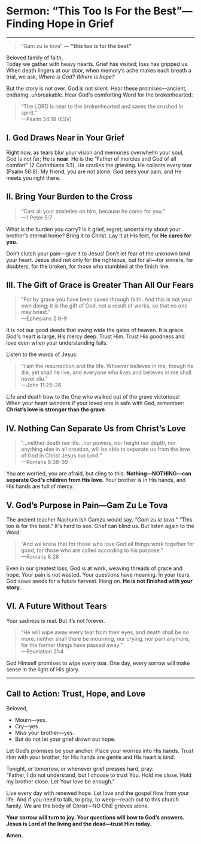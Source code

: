 # Sermon: “This Too Is For the Best”—Finding Hope in Grief  

---

> “Gam zu le tova” — **“this too is for the best”**

Beloved family of faith,  
Today we gather with heavy hearts. Grief has visited; loss has gripped us. When death lingers at our door, when memory’s ache makes each breath a trial, we ask, *Where is God? Where is hope?*

But the story is not over. God is not silent. Hear these promises—ancient, enduring, unbreakable. Hear God's comforting Word for the brokenhearted:

> “The LORD is near to the brokenhearted and saves the crushed in spirit.”  
> —Psalm 34:18 (ESV)

## I. **God Draws Near in Your Grief**

Right now, as tears blur your vision and memories overwhelm your soul, God is not far; He is **near**. He is the “Father of mercies and God of all comfort” (2 Corinthians 1:3). He cradles the grieving. He collects every tear (Psalm 56:8). My friend, you are not alone. God sees your pain, and He meets you right there.

## II. **Bring Your Burden to the Cross**

> “Cast all your anxieties on him, because he cares for you.”  
> —1 Peter 5:7

What is the burden you carry? Is it grief, regret, uncertainty about your brother’s eternal home? Bring it to Christ. Lay it at His feet, for **He cares for you**.

Don’t clutch your pain—give it to Jesus! Don’t let fear of the unknown bind your heart. Jesus died not only for the righteous, but for all—for sinners, for doubters, for the broken, for those who stumbled at the finish line.

## III. **The Gift of Grace is Greater Than All Our Fears**

> “For by grace you have been saved through faith. And this is not your own doing; it is the gift of God, not a result of works, so that no one may boast.”  
> —Ephesians 2:8–9

It is not our good deeds that swing wide the gates of heaven. It is grace. God's heart is large, His mercy deep. Trust Him. Trust His goodness and love even when your understanding fails.

Listen to the words of Jesus:

> “I am the resurrection and the life. Whoever believes in me, though he die, yet shall he live, and everyone who lives and believes in me shall never die.”  
> —John 11:25–26

Life and death bow to the One who walked out of the grave victorious! When your heart wonders if your loved one is safe with God, remember: **Christ’s love is stronger than the grave**.

## IV. **Nothing Can Separate Us from Christ’s Love**

> “…neither death nor life…nor powers, nor height nor depth, nor anything else in all creation, will be able to separate us from the love of God in Christ Jesus our Lord.”  
> —Romans 8:38–39

You are worried, you are afraid, but cling to this: **Nothing—NOTHING—can separate God's children from His love.** Your brother is in His hands, and His hands are full of mercy.

## V. **God’s Purpose in Pain—Gam Zu Le Tova**

The ancient teacher Nachum Ish Gamzu would say, *“Gam zu le tova.”* “This too is for the best.” It's hard to see. Grief can blind us. But listen again to the Word:

> “And we know that for those who love God all things work together for good, for those who are called according to his purpose.”  
> —Romans 8:28

Even in our greatest loss, God is at work, weaving threads of grace and hope. Your pain is not wasted. Your questions have meaning. In your tears, God sows seeds for a future harvest. Hang on. **He is not finished with your story.**

## VI. **A Future Without Tears**

Your sadness is real. But it’s not forever.

> “He will wipe away every tear from their eyes, and death shall be no more, neither shall there be mourning, nor crying, nor pain anymore, for the former things have passed away.”  
> —Revelation 21:4

God Himself promises to wipe every tear. One day, every sorrow will make sense in the light of His glory.

---

## **Call to Action: Trust, Hope, and Love**

Beloved,  
- Mourn—yes.
- Cry—yes.
- Miss your brother—yes.
- But do not let your grief drown out hope.

Let God’s promises be your anchor. Place your worries into His hands. Trust Him with your brother, for His hands are gentle and His heart is kind.

Tonight, or tomorrow, or whenever grief presses hard, pray:  
“Father, I do not understand, but I choose to trust You. Hold me close. Hold my brother close. Let Your love be enough.”

Live every day with renewed hope. Let love and the gospel flow from your life. And if you need to talk, to pray, to weep—reach out to this church family. We are the body of Christ—NO ONE grieves alone.

**Your sorrow will turn to joy. Your questions will bow to God’s answers. Jesus is Lord of the living and the dead—trust Him today.**  

**Amen.**